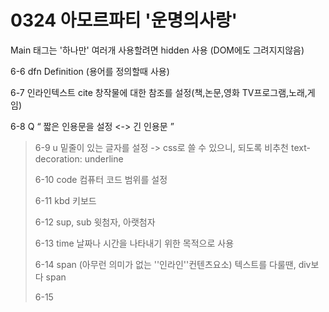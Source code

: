 # 0324 아모르파티 '운명의사랑'

Main 태그는 '하나만' 여러개 사용할려면 hidden 사용 (DOM에도 그려지지않음)



6-6 dfn Definition (용어를 정의할때 사용)

6-7 인라인텍스트 cite 창작물에 대한 참조를 설정(책,논문,영화 TV프로그램,노래,게임)

6-8 Q <q> 짧은 인용문을 설정  <-> 긴 인용문 <blockquote>

6-9 u 밑줄이 있는 글자를 설정 -> css로 쓸 수 있으니, 되도록 비추천 text-decoration: underline

6-10 code 컴퓨터 코드 범위를 설정

6-11 kbd 키보드 

6-12 sup, sub 윗첨자, 아랫첨자 

6-13 time 날짜나 시간을 나타내기 위한 목적으로 사용

6-14 span (아무런 의미가 없는 ''인라인''컨텐츠요소) 텍스트를 다룰땐, div보다 span

6-15 





